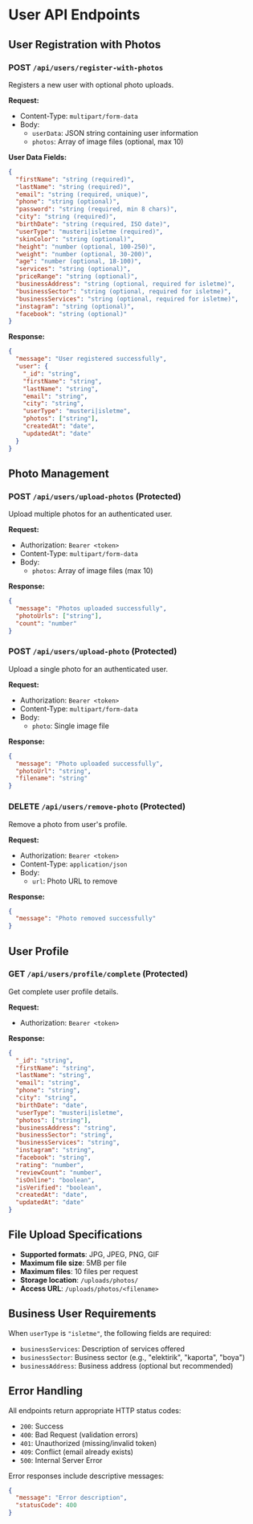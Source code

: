 # User API Endpoints

## User Registration with Photos

### POST `/api/users/register-with-photos`

Registers a new user with optional photo uploads.

**Request:**
- Content-Type: `multipart/form-data`
- Body:
  - `userData`: JSON string containing user information
  - `photos`: Array of image files (optional, max 10)

**User Data Fields:**
```json
{
  "firstName": "string (required)",
  "lastName": "string (required)",
  "email": "string (required, unique)",
  "phone": "string (optional)",
  "password": "string (required, min 8 chars)",
  "city": "string (required)",
  "birthDate": "string (required, ISO date)",
  "userType": "musteri|isletme (required)",
  "skinColor": "string (optional)",
  "height": "number (optional, 100-250)",
  "weight": "number (optional, 30-200)",
  "age": "number (optional, 18-100)",
  "services": "string (optional)",
  "priceRange": "string (optional)",
  "businessAddress": "string (optional, required for isletme)",
  "businessSector": "string (optional, required for isletme)",
  "businessServices": "string (optional, required for isletme)",
  "instagram": "string (optional)",
  "facebook": "string (optional)"
}
```

**Response:**
```json
{
  "message": "User registered successfully",
  "user": {
    "_id": "string",
    "firstName": "string",
    "lastName": "string",
    "email": "string",
    "city": "string",
    "userType": "musteri|isletme",
    "photos": ["string"],
    "createdAt": "date",
    "updatedAt": "date"
  }
}
```

## Photo Management

### POST `/api/users/upload-photos` (Protected)
Upload multiple photos for an authenticated user.

**Request:**
- Authorization: `Bearer <token>`
- Content-Type: `multipart/form-data`
- Body:
  - `photos`: Array of image files (max 10)

**Response:**
```json
{
  "message": "Photos uploaded successfully",
  "photoUrls": ["string"],
  "count": "number"
}
```

### POST `/api/users/upload-photo` (Protected)
Upload a single photo for an authenticated user.

**Request:**
- Authorization: `Bearer <token>`
- Content-Type: `multipart/form-data`
- Body:
  - `photo`: Single image file

**Response:**
```json
{
  "message": "Photo uploaded successfully",
  "photoUrl": "string",
  "filename": "string"
}
```

### DELETE `/api/users/remove-photo` (Protected)
Remove a photo from user's profile.

**Request:**
- Authorization: `Bearer <token>`
- Content-Type: `application/json`
- Body:
  - `url`: Photo URL to remove

**Response:**
```json
{
  "message": "Photo removed successfully"
}
```

## User Profile

### GET `/api/users/profile/complete` (Protected)
Get complete user profile details.

**Request:**
- Authorization: `Bearer <token>`

**Response:**
```json
{
  "_id": "string",
  "firstName": "string",
  "lastName": "string",
  "email": "string",
  "phone": "string",
  "city": "string",
  "birthDate": "date",
  "userType": "musteri|isletme",
  "photos": ["string"],
  "businessAddress": "string",
  "businessSector": "string",
  "businessServices": "string",
  "instagram": "string",
  "facebook": "string",
  "rating": "number",
  "reviewCount": "number",
  "isOnline": "boolean",
  "isVerified": "boolean",
  "createdAt": "date",
  "updatedAt": "date"
}
```

## File Upload Specifications

- **Supported formats**: JPG, JPEG, PNG, GIF
- **Maximum file size**: 5MB per file
- **Maximum files**: 10 files per request
- **Storage location**: `/uploads/photos/`
- **Access URL**: `/uploads/photos/<filename>`

## Business User Requirements

When `userType` is `"isletme"`, the following fields are required:
- `businessServices`: Description of services offered
- `businessSector`: Business sector (e.g., "elektirik", "kaporta", "boya")
- `businessAddress`: Business address (optional but recommended)

## Error Handling

All endpoints return appropriate HTTP status codes:
- `200`: Success
- `400`: Bad Request (validation errors)
- `401`: Unauthorized (missing/invalid token)
- `409`: Conflict (email already exists)
- `500`: Internal Server Error

Error responses include descriptive messages:
```json
{
  "message": "Error description",
  "statusCode": 400
}
```
